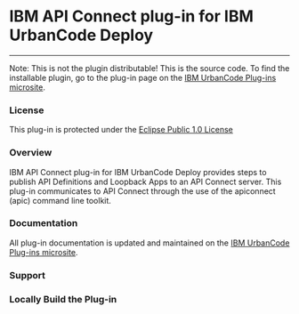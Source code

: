 # IBM API Connect plug-in for IBM UrbanCode Deploy
---
Note: This is not the plugin distributable! This is the source code. To find the installable plugin, go to the plug-in page on the [IBM UrbanCode Plug-ins microsite](https://developer.ibm.com/urbancode/plugins).

### License
This plug-in is protected under the [Eclipse Public 1.0 License](http://www.eclipse.org/legal/epl-v10.html)

### Overview
IBM API Connect plug-in for IBM UrbanCode Deploy provides steps to publish API Definitions and Loopback Apps to an API Connect server. This plug-in communicates to API Connect through the use of the apiconnect (apic) command line toolkit.

### Documentation
All plug-in documentation is updated and maintained on the [IBM UrbanCode Plug-ins microsite](https://developer.ibm.com/urbancode/plugins).

### Support

### Locally Build the Plug-in
